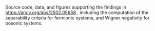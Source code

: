 Source code, data, and figures supporting the findings in https://arxiv.org/abs/2502.05658 , including the computation of the separability criteria for fermionic systems, and Wigner negativity for bosonic systems.
